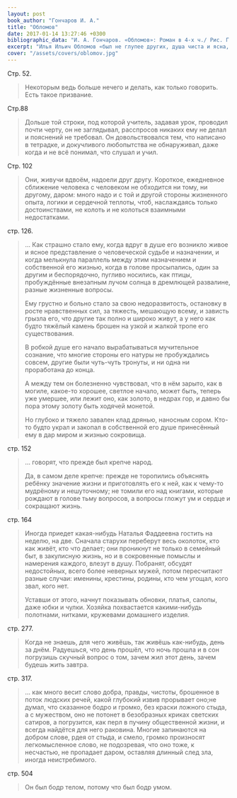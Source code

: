 ```yaml
---
layout: post
book_author: "Гончаров И. А."
title: "Обломов"
date: 2017-01-14 13:27:46 +0300
bibliographic_data: "И. А. Гончаров. «Обломов»: Роман в 4-х ч./ Рис. Г. Мазурина – Т.: «Укитувчи», 1985 г., 552 с."
excerpt: "Илья Ильич Обломов «был не глупее других, душа чиста и ясна, как стекло: благороден, нежен». А вот, поди ж ты, обломовщина, как образ жизни, всеми осуждается" 
cover: "/assets/covers/oblomov.jpg"
---
```


Стр. 52. 

> Некоторым ведь больше нечего и делать, как только говорить. Есть такое призвание.

Стр.88

> Дольше той строки, под которой учитель, задавая урок, проводил почти черту, он не заглядывал, расспросов никаких ему не делал и пояснений не требовал. Он довольствовался тем, что написано в тетрадке, и докучливого любопытства не обнаруживал, даже когда и не всё понимал, что слушал и учил.

Стр. 102

> Они, живучи вдвоём, надоели друг другу. Короткое, ежедневное сближение человека с человеком не обходится ни тому, ни другому, даром: много надо и с той и другой стороны жизненного опыта, логики и сердечной теплоты, чтоб, наслаждаясь только достоинствами, не колоть и не колоться взаимными недостатками.

стр. 126.

> … Как страшно стало ему, когда вдруг в душе его возникло живое и ясное представление о человеческой судьбе и назначении, и когда мелькнула параллель между этим назначением и собственной его жизнью, когда в голове просыпались, один за другим и беспорядочно, пугливо носились, как птицы, пробуждённые внезапным лучом солнца в дремлющей развалине, разные жизненные вопросы.
>
> Ему грустно и больно стало за свою недоразвитость, остановку в росте нравственных сил, за тяжесть, мешающую всему, и зависть грызла его, что другие так полно и широко живут, а у него как будто тяжёлый камень брошен на узкой и жалкой тропе его существования.
>
> В робкой душе его начало вырабатываться мучительное сознание, что многие стороны его натуры не пробуждались совсем, другие были чуть-чуть тронуты, и ни одна ни проработана до конца. 
>
> А между тем он болезненно чувствовал, что в нём зарыто, как в могиле, какое-то хорошее, светлое начало, может быть, теперь уже умершее, или лежит оно, как золото, в недрах гор, и давно бы пора этому золоту быть ходячей монетой.
>
> Но глубоко и тяжело завален клад дрянью, наносным сором. Кто-то будто украл и закопал в собственной его душе принесённый ему в дар миром и жизнью сокровища.

 стр. 152

> … говорят, что прежде был крепче народ.
>
> Да, в самом деле крепче: прежде не торопились объяснять ребёнку значение жизни и приготовлять его к ней, как к чему-то мудрёному и нешуточному; не томили его над книгами, которые рождают в голове тьму вопросов, а вопросы гложут ум и сердце и сокращают жизнь.

стр. 164

> Иногда приедет какая-нибудь Наталья Фаддеевна гостить на неделю, на две. Сначала старухи переберут весь околоток, кто как живёт, кто что делает; они проникнут не только в семейный быт, в закулисную жизнь, но и в сокровенные помыслы и намерения каждого, влезут в душу. Побранят, обсудят недостойных, всего более неверных мужей, потом пересчитают разные случаи: именины, крестины, родины, кто чем угощал, кого звал, кого нет.
>
> Уставши от этого, начнут показывать обновки, платья, салопы, даже юбки и чулки. Хозяйка похвастается какими-нибудь полотнами, нитками, кружевами домашнего изделия.

стр. 277.

> Когда не знаешь, для чего живёшь, так живёшь как-нибудь, день за днём. Радуешься, что день прошёл, что ночь прошла и в сон погрузишь скучный вопрос о том, зачем жил этот день, зачем будешь жить завтра.

стр. 317.

> … как много весит слово добра, правды, чистоты, брошенное в поток людских речей, какой глубокий извив прорывает оно;не думал, что сказанное бодро и громко, без краски ложного стыда, а с мужеством, оно не потонет в безобразных криках светских сатиров, а погрузится, как перл в пучину общественной жизни, и всегда найдётся для него раковина. Многие запинаются на добром слове, рдея от стыда, и смело, громко произносят легкомысленное слово, не подозревая, что оно тоже, к несчастью, не пропадает даром, оставляя длинный след зла, иногда неистребимого.

стр. 504

> Он был бодр телом, потому что был бодр умом.
